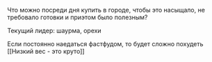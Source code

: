 Что можно посреди дня купить в городе, чтобы это насыщало, не требовало готовки и приэтом было полезным?

Текущий лидер: шаурма, орехи	

Если постоянно наедаться фастфудом, то будет сложно похудеть [[Низкий вес - это круто]]
